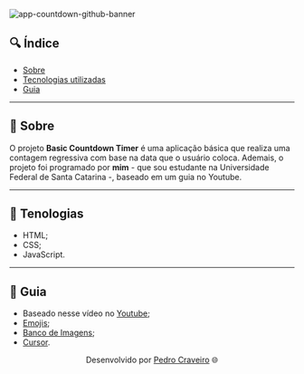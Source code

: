 <!--
<h1>
    <img src="projeto.png">
</h1>
-->

![app-countdown-github-banner](https://user-images.githubusercontent.com/79882049/148591953-2cf5b5b3-5f67-4451-9ed4-bdb3cb6e2620.gif)

## 🔍 Índice
- [Sobre](#-sobre)
- [Tecnologias utilizadas](#-tecnologias)
- [Guia](#-guia)

---
## 📑 Sobre

O projeto **Basic Countdown Timer** é uma aplicação básica que realiza uma contagem regressiva com base na data que o usuário coloca. Ademais, o projeto foi programado por **mim** - que sou estudante na Universidade Federal de Santa Catarina -, baseado em um guia no Youtube.

---


## 📑 Tenologias

- HTML;
- CSS;
- JavaScript.

---

## 📑 Guia

- Baseado nesse vídeo no [Youtube](https://www.youtube.com/watch?v=dtKciwk_si4&t=1s); 
- [Emojis](https://emojipedia.org/);
- [Banco de Imagens](https://www.pexels.com/pt-br/);
- [Cursor](https://www.cursors-4u.com/cursor/2008/12/22/world-of-warcraft-wow-hand-armor.html).

<p align="center">Desenvolvido por <a href ="https://www.linkedin.com/in/pecraveiro/">Pedro Craveiro</a> 🌐</p>
